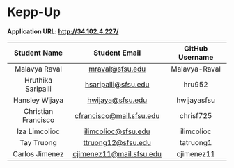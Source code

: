 # Kepp-Up

**Application URL: <http://34.102.4.227/>**

|  Student Name        |  Student Email            |  GitHub Username |
| :------------------: | :-----------------------: | :--------------: |
|  Malavya Raval       |  mraval@sfsu.edu          |   Malavya-Raval  | 
|  Hruthika Saripalli  |  hsaripalli@sfsu.edu      |       hru952     |
|  Hansley Wijaya      |  hwijaya@sfsu.edu         |    hwijayasfsu   |
|  Christian Francisco |  cfrancisco@mail.sfsu.edu |     chrisf725    |
|  Iza Limcolioc       |  ilimcolioc@sfsu.edu      |    ilimcolioc    |   
|  Tay Truong          |  ttruong12@sfsu.edu       |    tatruong1     |
|  Carlos Jimenez      |  cjimenez11@mail.sfsu.edu |    cjimenez11    |
